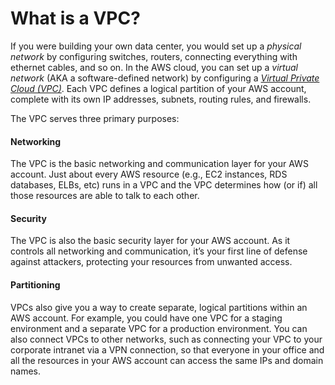 # What is a VPC?

If you were building your own data center, you would set up a _physical network_ by configuring switches, routers,
connecting everything with ethernet cables, and so on. In the AWS cloud, you can set up a _virtual network_ (AKA a
software-defined network) by configuring a [_Virtual Private Cloud (VPC)_](https://aws.amazon.com/vpc/). Each VPC defines
a logical partition of your AWS account, complete with its own IP addresses, subnets, routing rules, and firewalls.

The VPC serves three primary purposes:

<div className="dlist">

#### Networking

The VPC is the basic networking and communication layer for your AWS account. Just about every AWS resource (e.g.,
EC2 instances, RDS databases, ELBs, etc) runs in a VPC and the VPC determines how (or if) all those resources are
able to talk to each other.

#### Security

The VPC is also the basic security layer for your AWS account. As it controls all networking and communication,
it’s your first line of defense against attackers, protecting your resources from unwanted access.

#### Partitioning

VPCs also give you a way to create separate, logical partitions within an AWS account. For example, you could have
one VPC for a staging environment and a separate VPC for a production environment. You can also connect VPCs to
other networks, such as connecting your VPC to your corporate intranet via a VPN connection, so that everyone in
your office and all the resources in your AWS account can access the same IPs and domain names.

</div>


<!-- ##DOCS-SOURCER-START
{
  "sourcePlugin": "local-copier",
  "hash": "6c8bc96902491a81cc29d838b18a4226"
}
##DOCS-SOURCER-END -->
